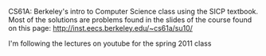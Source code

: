 CS61A: Berkeley's intro to Computer Science class using the SICP textbook.
Most of the solutions are problems found in the slides of the course found on this
page: http://inst.eecs.berkeley.edu/~cs61a/su10/

I'm following the lectures on youtube for the spring 2011 class
